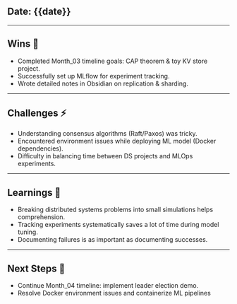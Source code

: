 

## Date: {{date}}

---

## Wins 🎉
- Completed Month_03 timeline goals: CAP theorem & toy KV store project.
- Successfully set up MLflow for experiment tracking.
- Wrote detailed notes in Obsidian on replication & sharding.

---

## Challenges ⚡
- Understanding consensus algorithms (Raft/Paxos) was tricky.
- Encountered environment issues while deploying ML model (Docker dependencies).
- Difficulty in balancing time between DS projects and MLOps experiments.

---

## Learnings 📘
- Breaking distributed systems problems into small simulations helps comprehension.
- Tracking experiments systematically saves a lot of time during model tuning.
- Documenting failures is as important as documenting successes.

---

## Next Steps 🚀
- Continue Month_04 timeline: implement leader election demo.
- Resolve Docker environment issues and containerize ML pipelines
